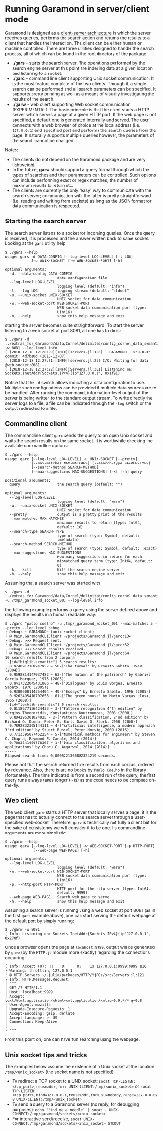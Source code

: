 # Running Garamond in server/client mode

Garamond is designed as a [client-server architecture](http://catb.org/~esr/writings/taoup/html/ch11s06.html#id2958899) in which the server receives queries, performs the search action and returns the results to a client that handles the interaction. The client can be either human or machine controlled. There are three utilities designed to handle the search process, all of which can be found in the root directory of the package:
- **./gars** - starts the search server. The operations performed by the search engine server at this point are indexing data at a given location and listening to a socket.
- **./garc** - command line client supporting Unix socket communication. It is the most feature complete of the two clients. Through it, a single search can be performed and all search parameters can be specified. It supports pretty printing as well as a means of visually investigating the results of the search.
- **./garw** - web client supporting Web socket communication (EXPERIMENTAL). The basic principle is that the client starts a HTTP server which serves a page at a given HTTP port. If the web page is not specified, a default one is generated internally and served. The user connects with a web browser of choice at the local address (i.e. `127.0.0.1`) and specified port and performs the search queries from the page. It naturally supports multiple queries however, the parameters of the search cannot be changed.

Notes:
- The clients do not depend on the Garamond package and are very lightweight.
- In the future, **garw** should support a query format through which the types of searches and their parameters can be controlled. Such options can include performing exact or regex matches, the number of maximum results to return etc.
- The clients are currently the only 'easy' way to communicate with the search server; communication with the latter is pretty straightforward (i.e. reading and writing from sockets) as long as the JSON format for data communication is respected.


## Starting the search server
The search server listens to a socket for incoming queries. Once the query is received, it is processed and the answer written back to same socket. Looking at the `gars` utility help
```
$ ./gars --help
usage: gars -d DATA-CONFIG [--log-level LOG-LEVEL] [-l LOG]
            [-u UNIX-SOCKET] [-w WEB-SOCKET-PORT] [-h]

optional arguments:
  -d, --data-config DATA-CONFIG
                        data configuration file
  --log-level LOG-LEVEL
                        logging level (default: "info")
  -l, --log LOG         logging stream (default: "stdout")
  -u, --unix-socket UNIX-SOCKET
                        UNIX socket for data communication
  -w, --web-socket-port WEB-SOCKET-PORT
                        WEB socket data communication port (type:
                        UInt16)
  -h, --help            show this help message and exit
```
starting the server becomes quite straightforward. To start the server listening to a web socket at port 8081, all one has to do is:
```
$ ./gars -d ../extras_for_Garamond/data/Cornel/delimited/config_cornel_data_semantic.json -w 8081 --log-level info
[ [2018-12-18 12:26:59][INFO][servers.jl:102] ~ GARAMOND ~ v"0.0.0" commit: 4d7be0d (2018-12-07)
[ [2018-12-18 12:27:21][INFO][servers.jl:25] I/O: Waiting for data @web-socket:8081...
[ [2018-12-18 12:27:22][INFO][Servers.jl:301] Listening on: Sockets.InetAddr{Sockets.IPv4}(ip"127.0.0.1", 0x1f91)
```
Notice that the `-d` switch allows indicating a data configuration to use. Multiple such configurations can be provided if multiple data sources are to be handled. After running the command, information-level output of the server is being written to the standard output stream. To write directly the server logs to a file, a file can be indicated through the `-log` switch or the output redirected to a file.


## Commandline client
The commandline client `garc` sends the query to an open Unix socket and waits the search results on the same socket. It is worthwhile checking the available commandline options:
```
$ ./garc --help
usage: garc [--log-level LOG-LEVEL] -u UNIX-SOCKET [--pretty]
            [--max-matches MAX-MATCHES] [--search-type SEARCH-TYPE]
            [--search-method SEARCH-METHOD]
            [--max-suggestions MAX-SUGGESTIONS] [-k] [-h] query

positional arguments:
  query                 the search query (default: "")

optional arguments:
  --log-level LOG-LEVEL
                        logging level (default: "warn")
  -u, --unix-socket UNIX-SOCKET
                        UNIX socket for data communication
  --pretty              output is a pretty print of the results
  --max-matches MAX-MATCHES
                        maximum results to return (type: Int64,
                        default: 10)
  --search-type SEARCH-TYPE
                        type of search (type: Symbol, default:
                        :metadata)
  --search-method SEARCH-METHOD
                        type of search (type: Symbol, default: :exact)
  --max-suggestions MAX-SUGGESTIONS
                        How many suggestions to return for each
                        mismatched query term (type: Int64, default:
                        0)
  -k, --kill            Kill the search engine server
  -h, --help            show this help message and exit
```

Assuming that a search server was started with
```
$ ./gars -d ../extras_for_Garamond/data/Cornel/delimited/config_cornel_data_semantic.json -u /tmp/_garamond_socket_001 --log-level info
```
the following example performs a query using the server defined above and displays the results in a human readable way:
```
$ ./garc "paolo coelho" -u /tmp/_garamond_socket_001 --max-matches 5 --pretty --log-level debug
┌ Debug: ~ GARAMOND~ (unix-socket client)
└ @ Main.GaramondCLIClient ~/projects/Garamond.jl/garc:134
┌ Debug: >>> Request sent.
└ @ Main.GaramondCLIClient ~/projects/Garamond.jl/garc:62
┌ Debug: <<< Search results received.
└ @ Main.GaramondCLIClient ~/projects/Garamond.jl/garc:64
10 search results from 2 corpora
`-[id="biglib-semantic"] 5 search results:
  0.9740912108947957 ~ 50-["The tunnel" by Ernesto Sabato, 1948 (2004)]
  0.9598814147037482 ~ 63-["The autumn of the patriarch" by Gabriel Garcia Marquez, 1975 (2005)]
  0.9417322045431806 ~ 48-["Dialogues" by Louis Borges, Ernesto Sabato, 1976 (2005)]
  0.9380608114354404 ~ 49-["Essays" by Ernesto Sabato, 1996 (2005)]
  0.9262495410707653 ~ 61-["The green house" by Mario Vargas Llosa, 1965 (2008)]
`-[id="techlib-semantic"] 5 search results:
  0.8118677136424433 ~ 3-["Pattern recognition 4'th edition" by Sergios Theodoridis, Konstantinos Koutroumbas, 2008 (2008)]
  0.804295301024025 ~ 2-["Pattern classification, 2'nd edition" by Richard O. Douda, Peter E. Hart, David G. Stork, 2000 (2000)]
  0.7892832305144111 ~ 4-["Artificial intelligence, a modern approach 3'rd edition" by Stuart Russel, Peter Norvig, 2009 (2016)]
  0.7713395077452254 ~ 5-["Numerical methods for engineers" by Steven C. Chapra, Raymond P. Canale, 2014 (2014)]
  0.7603241404778367 ~ 1-["Data classification: algorithms and applications" by Charu C. Aggarwal, 2014 (2014)]
-----
Elapsed search time: 0.0005221366882324219 seconds.
```
Please not that the search returned five results from each corpus, ordered by relevance. Also, there is are no books by `Paolo Coelho` in the library (fortunately). The time indicated is from a second run of the query, the first query runs always takes longer (~1s) as the code needs to be compiled on-the-fly.


## Web client
The web client `garw` starts a HTTP server that locally serves a page: it is the page that has to actually connect to the search server through a user-specified web-socket. Therefore, `garw` is technically not fully a client but for the sake of consistency we will consider it to be one. Its commandline arguments are more simplistic:
```
$ ./garw --help
usage: garw [--log-level LOG-LEVEL] -w WEB-SOCKET-PORT [-p HTTP-PORT]
             [--web-page WEB-PAGE] [-h]

optional arguments:
  --log-level LOG-LEVEL
                        logging level (default: "warn")
  -w, --web-socket-port WEB-SOCKET-PORT
                        WEB socket data communication port (type:
                        UInt16)
  -p, --http-port HTTP-PORT
                        HTTP port for the http server (type: Int64,
                        default: 9999)
  --web-page WEB-PAGE   Search web page to serve
  -h, --help            show this help message and exit
```
Assuming a search server is running using a web socket at port 8081 (as in the first `gars` example above), one can start serving the default webpage at the default port by simply running:
```
$ ./garw -w 8081
[ Info: Listening on: Sockets.InetAddr{Sockets.IPv4}(ip"127.0.0.1", 0x270f)
```
Once a browser opens the page at `locahost:9999`, output will be generated by `garw` (by the `HTTP.jl` module more exactly) regarding the connections occurring:
```
[ Info: Accept (0):  🔗    0↑     0↓    1s 127.0.0.1:9999:9999 ≣16
┌ Warning: throttling 127.0.0.1
└ @ HTTP.Servers ~/.julia/packages/HTTP/YjRCz/src/Servers.jl:121
┌ Info: HTTP.Messages.Request:
│ """
│ GET /? HTTP/1.1
│ Host: localhost:9999
│ Accept: text/html,application/xhtml+xml,application/xml;q=0.9,*/*;q=0.8
│ User-Agent: mozilla
│ Upgrade-Insecure-Requests: 1
│ Accept-Encoding: gzip, deflate
│ Accept-Language: en-US
│ Connection: Keep-Alive
│
└ """
```
From this point on, one can have fun searching using the webpage.


## Unix socket tips and tricks
The examples below assume the existence of a Unix socket at the location `/tmp/<unix_socket>` (the socket name is not specified).
- To redirect a TCP socket to a UNIX socket: `socat TCP-LISTEN:<tcp_port>,reuseaddr,fork UNIX-CLIENT:/tmp/<unix_socket>` or `socat TCP-LISTEN:<tcp_port>,bind=127.0.0.1,reuseaddr,fork,su=nobody,range=127.0.0.0/8 UNIX-CLIENT:/tmp/<unix_socket>`
- To send a query to a Garamond server (no reply, for debugging purposes): `echo 'find me a needle' | socat - UNIX-CONNECT:/tmp/garamond/sockets/<unix_socket>`
- For interactive send/receive, `socat UNIX-CONNECT:/tmp/garamond/sockets/<unix_socket> STDOUT`
